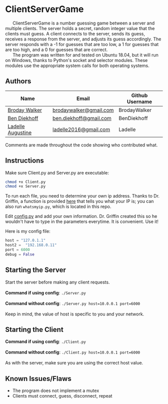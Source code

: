 # ClientServerGame
&nbsp;&nbsp;&nbsp;&nbsp;&nbsp;&nbsp;ClientServerGame is a number guessing game between a server and multiple clients. The server holds a secret, random integer value that the clients must guess. A client connects to the server, sends its guess, receives a response from the server, and adjusts its guess accordingly. The server responds with a -1 for guesses that are too low, a 1 for guesses that are too high, and a 0 for guesses that are correct. <br>
&nbsp;&nbsp;&nbsp;&nbsp;&nbsp;&nbsp;The program was written for and tested on Ubuntu 18.04, but it will run on Windows, thanks to Python's socket and selector modules. These modules use the appropriate system calls for both operating systems.

## Authors
| Name | Email | Github Username |
| ------------------------------------------------ | ------------------------- | --------------- |
| [Broday Walker](https://github.com/BrodayWalker) | brodaywalker@gmail.com | BrodayWalker |
| [Ben Diekhoff](https://github.com/BenDiekhoff) | ben.diekhoff@gmail.com | BenDiekhoff |
| [Ladelle Augustine](https://github.com/Ladelle) | ladelle2016@gmail.com | Ladelle |

Comments are made throughout the code showing who contributed what.

## Instructions
Make sure Client.py and Server.py are executable:

```bash
chmod +x Client.py
chmod +x Server.py
```
To run each file, you need to determine your own ip address. Thanks to Dr. Griffin, a function is provided [here](helpers.py) that tells you what your IP is; you can also run `whatsmyip.py`, which is located in this repo.

Edit [config.py](config.py) and add your own information. Dr. Griffin created this so he wouldn't have to type in the parameters everytime. It is convenient. Use it!

Here is my config file:

```python
host = "127.0.1.1"
host2 =  "192.168.0.11"
port = 6000
debug = False
```

## Starting the Server
Start the server before making any client requests. <br> <br>
**Command if using config**: `./Server.py` <br> <br>
**Command without config**: `./Server.py host=10.0.0.1 port=6000`<br><br>
Keep in mind, the value of host is specific to you and your network.

## Starting the Client
**Command if using config**: `./Client.py`<br><br>
**Command without config**: `./Client.py host=10.0.0.1 port=6000` <br><br>
As with the server, make sure you are using the correct host value.

## Known Issues/Flaws
- The program does not implement a mutex
- Clients must connect, guess, disconnect, repeat

